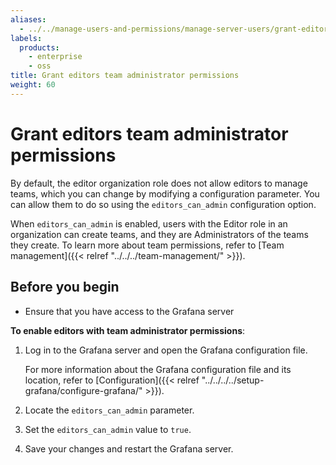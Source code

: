 ```yaml
---
aliases:
  - ../../manage-users-and-permissions/manage-server-users/grant-editor-admin-permissions/
labels:
  products:
    - enterprise
    - oss
title: Grant editors team administrator permissions
weight: 60
---
```


# Grant editors team administrator permissions

By default, the editor organization role does not allow editors to manage teams, which you can change by modifying a configuration parameter. You can allow them to do so using the `editors_can_admin` configuration option.

When `editors_can_admin` is enabled, users with the Editor role in an organization can create teams, and they are Administrators of the teams they create. To learn more about team permissions, refer to [Team management]({{< relref "../../../team-management/" >}}).

## Before you begin

- Ensure that you have access to the Grafana server

**To enable editors with team administrator permissions**:

1. Log in to the Grafana server and open the Grafana configuration file.

   For more information about the Grafana configuration file and its location, refer to [Configuration]({{< relref "../../../../setup-grafana/configure-grafana/" >}}).

1. Locate the `editors_can_admin` parameter.
1. Set the `editors_can_admin` value to `true`.
1. Save your changes and restart the Grafana server.
